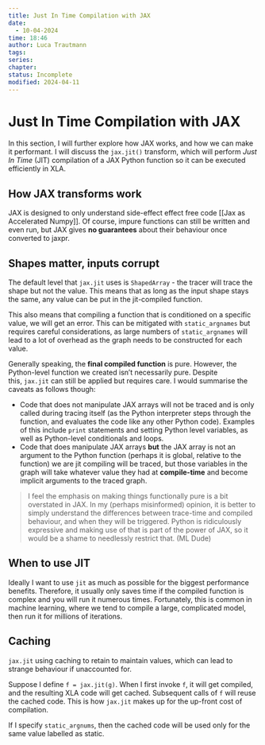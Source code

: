 ```yaml
---
title: Just In Time Compilation with JAX
date:
  - 10-04-2024
time: 18:46
author: Luca Trautmann
tags: 
series: 
chapter: 
status: Incomplete
modified: 2024-04-11
---
```

# Just In Time Compilation with JAX
In this section, I will further explore how JAX works, and how we can make it performant. I will discuss the `jax.jit()` transform, which will perform _Just In Time_ (JIT) compilation of a JAX Python function so it can be executed efficiently in XLA.

## How JAX transforms work
JAX is designed to only understand side-effect effect free code [[Jax as Accelerated Numpy]]. Of course, impure functions can still be written and even run, but JAX gives **no guarantees** about their behaviour once converted to jaxpr.

## Shapes matter, inputs corrupt
The default level that `jax.jit` uses is `ShapedArray` - the tracer will trace the shape but not the value. This means that as long as the input shape stays the same, any value can be put in the jit-compiled function.

This also means that compiling a function that is conditioned on a specific value, we will get an error. This can be mitigated with `static_argnames` but requires careful considerations, as large numbers of `static_argnames` will lead to a lot of overhead as the graph needs to be constructed for each value. 

Generally speaking, the **final compiled function** is pure. However, the Python-level function we created isn’t necessarily pure. Despite this, `jax.jit` can still be applied but requires care. I would summarise the caveats as follows though:

- Code that does not manipulate JAX arrays will not be traced and is only called during tracing itself (as the Python interpreter steps through the function, and evaluates the code like any other Python code). Examples of this include `print` statements and setting Python level variables, as well as Python-level conditionals and loops.
- Code that does manipulate JAX arrays **but** the JAX array is not an argument to the Python function (perhaps it is global, relative to the function) we are jit compiling will be traced, but those variables in the graph will take whatever value they had at **compile-time** and become implicit arguments to the traced graph.

> I feel the emphasis on making things functionally pure is a bit overstated in JAX. In my (perhaps misinformed) opinion, it is better to simply understand the differences between trace-time and compiled behaviour, and when they will be triggered. Python is ridiculously expressive and making use of that is part of the power of JAX, so it would be a shame to needlessly restrict that. (ML Dude)


## When to use JIT
Ideally I want to use `jit` as much as possible for the biggest performance benefits. Therefore, it usually only saves time if the compiled function is complex and you will run it numerous times. Fortunately, this is common in machine learning, where we tend to compile a large, complicated model, then run it for millions of iterations.

## Caching
`jax.jit` using caching to retain to maintain values, which can lead to strange behaviour if unaccounted for. 

Suppose I define `f = jax.jit(g)`. When I first invoke `f`, it will get compiled, and the resulting XLA code will get cached. Subsequent calls of `f` will reuse the cached code. This is how `jax.jit` makes up for the up-front cost of compilation.

If I specify `static_argnums`, then the cached code will be used only for the same value labelled as static. 
 
